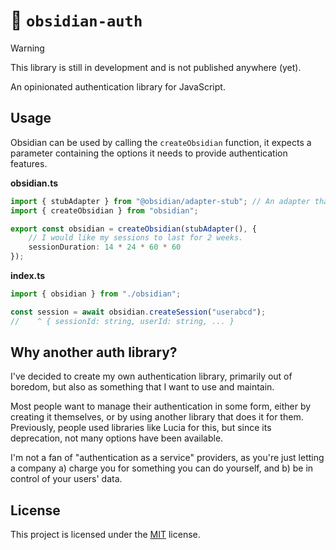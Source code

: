 # 👮 `obsidian-auth`

> [!WARNING]
> This library is still in development and is not published anywhere (yet).

An opinionated authentication library for JavaScript.

## Usage

Obsidian can be used by calling the `createObsidian` function, it expects a parameter containing the options it needs
to provide authentication features.

**obsidian.ts**
```ts
import { stubAdapter } from "@obsidian/adapter-stub"; // An adapter that does nothing.
import { createObsidian } from "obsidian";

export const obsidian = createObsidian(stubAdapter(), {
    // I would like my sessions to last for 2 weeks.
    sessionDuration: 14 * 24 * 60 * 60
});
```

**index.ts**
```ts
import { obsidian } from "./obsidian";

const session = await obsidian.createSession("userabcd");
//    ^ { sessionId: string, userId: string, ... }
```

## Why another auth library?

I've decided to create my own authentication library, primarily out of boredom, but also as something that I want to
use and maintain.

Most people want to manage their authentication in some form, either by creating it themselves, or by using another
library that does it for them. Previously, people used libraries like Lucia for this, but since its deprecation, not
many options have been available.

I'm not a fan of "authentication as a service" providers, as you're just letting a company a) charge you for
something you can do yourself, and b) be in control of your users' data.

## License

This project is licensed under the [MIT](https://choosealicense.com/licenses/mit/) license.